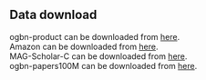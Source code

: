 ## Data download
ogbn-product can be downloaded from [here](https://v50tome-my.sharepoint.com/:f:/g/personal/lsq_v50tome_onmicrosoft_com/EkMKM8-9Mz5FpA_weM7hp_EBrDr8F2jtPSrX6rt8QIsuWQ).  
Amazon can be downloaded from [here](https://v50tome-my.sharepoint.com/:f:/g/personal/lsq_v50tome_onmicrosoft_com/EmHKeYP9bNBNk0hVYc83OO4Bo5UdZycDDze4ntKUKt3WQQ).  
MAG-Scholar-C can be downloaded from [here](https://v50tome-my.sharepoint.com/:f:/g/personal/lsq_v50tome_onmicrosoft_com/EgV5_AHINy9HiEysga07hwEBpDge2d-YIwAJP3yRhcSVSg).  
ogbn-papers100M can be downloaded from [here](https).
